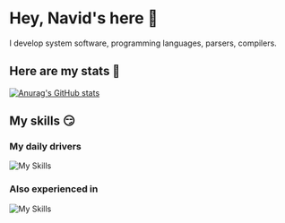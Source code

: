 # Hey, Navid's here 👋
I develop system software, programming languages, parsers, compilers.

## Here are my stats 🚀
[![Anurag's GitHub stats](https://github-readme-stats.vercel.app/api?username=knavels)](https://github.com/anuraghazra/github-readme-stats)

## My skills 😏
### My daily drivers
![My Skills](https://skillicons.dev/icons?i=rust,ts,js,svelte,tailwind,phaser)

### Also experienced in
![My Skills](https://skillicons.dev/icons?i=c,cpp,go,cs,python)

